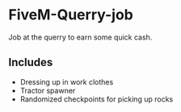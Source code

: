 # FiveM-Querry-job
Job at the querry to earn some quick cash.

## Includes
- Dressing up in work clothes
- Tractor spawner
- Randomized checkpoints for picking up rocks
